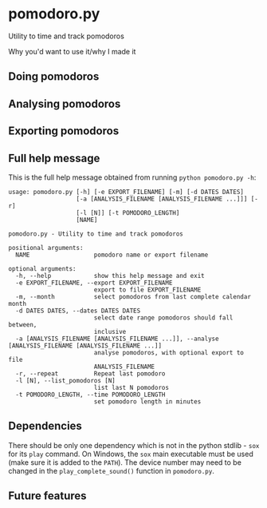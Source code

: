 pomodoro.py
===========
Utility to time and track pomodoros

Why you'd want to use it/why I made it

Doing pomodoros
---------------

Analysing pomodoros
-------------------

Exporting pomodoros
-------------------

Full help message
-----------------
This is the full help message obtained from running `python pomodoro.py -h`:

```
usage: pomodoro.py [-h] [-e EXPORT_FILENAME] [-m] [-d DATES DATES]
                   [-a [ANALYSIS_FILENAME [ANALYSIS_FILENAME ...]]] [-r]
                   [-l [N]] [-t POMODORO_LENGTH]
                   [NAME]

pomodoro.py - Utility to time and track pomodoros

positional arguments:
  NAME                  pomodoro name or export filename

optional arguments:
  -h, --help            show this help message and exit
  -e EXPORT_FILENAME, --export EXPORT_FILENAME
                        export to file EXPORT_FILENAME
  -m, --month           select pomodoros from last complete calendar month
  -d DATES DATES, --dates DATES DATES
                        select date range pomodoros should fall between,
                        inclusive
  -a [ANALYSIS_FILENAME [ANALYSIS_FILENAME ...]], --analyse [ANALYSIS_FILENAME [ANALYSIS_FILENAME ...]]
                        analyse pomodoros, with optional export to file
                        ANALYSIS_FILENAME
  -r, --repeat          Repeat last pomodoro
  -l [N], --list_pomodoros [N]
                        list last N pomodoros
  -t POMODORO_LENGTH, --time POMODORO_LENGTH
                        set pomodoro length in minutes
```

Dependencies
------------
There should be only one dependency which is not in the python stdlib - `sox` for its `play` command. On Windows, the `sox` main executable must be used (make sure it is added to the `PATH`). The device number may need to be changed in the `play_complete_sound()` function in `pomodoro.py`.

Future features
---------------


